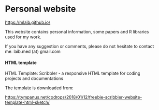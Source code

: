 # Personal website

https://mlaib.github.io/

This website contains personal information, some papers and R libraries used for my work.

If you have any suggestion or comments, please do not hesitate to contact me:
laib.med (at) gmail.com

#### HTML template

HTML Template: Scribbler - a responsive HTML template for coding projects and documentations

The template is downloaded from: 

https://tympanus.net/codrops/2018/01/12/freebie-scribbler-website-template-html-sketch/

